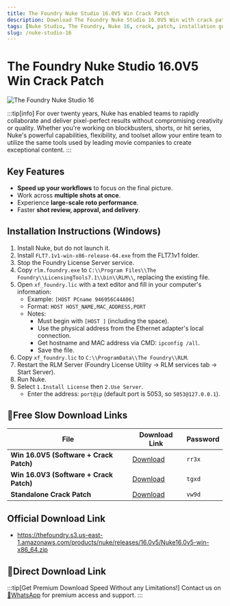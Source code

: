 ```yaml
---
title: The Foundry Nuke Studio 16.0V5 Win Crack Patch
description: Download The Foundry Nuke Studio 16.0V5 Win with crack patch. Includes installation guide and download links.
tags: [Nuke Studio, The Foundry, Nuke 16, crack, patch, installation guide, download]
slug: /nuke-studio-16
---
```


# The Foundry Nuke Studio 16.0V5 Win Crack Patch

![The Foundry Nuke Studio 16](https://www.gfxcamp.com/wp-content/uploads/2025/02/The-Foundry-Nuke-Studio-16.jpg)

:::tip[info]
For over twenty years, Nuke has enabled teams to rapidly collaborate and deliver pixel-perfect results without compromising creativity or quality. Whether you're working on blockbusters, shorts, or hit series, Nuke's powerful capabilities, flexibility, and toolset allow your entire team to utilize the same tools used by leading movie companies to create exceptional content.
:::

## Key Features

- **Speed up your workflows** to focus on the final picture.
- Work across **multiple shots at once**.
- Experience **large-scale roto performance**.
- Faster **shot review, approval, and delivery**.

## Installation Instructions (Windows)

1. Install Nuke, but do not launch it.
2. Install `FLT7.1v1-win-x86-release-64.exe` from the FLT7.1v1 folder.
3. Stop the Foundry License Server service.
4. Copy `rlm.foundry.exe` to `C:\\Program Files\\The Foundry\\LicensingTools7.1\\bin\\RLM\\`, replacing the existing file.
5. Open `xf_foundry.lic` with a text editor and fill in your computer's information:
   - Example: `[HOST PCname 946956C44A06]`
   - Format: `HOST HOST_NAME,MAC_ADDRESS,PORT`
   - Notes:
     - Must begin with `[HOST ]` (including the space).
     - Use the physical address from the Ethernet adapter's local connection.
     - Get hostname and MAC address via CMD: `ipconfig /all`.
     - Save the file.
6. Copy `xf_foundry.lic` to `C:\\ProgramData\\The Foundry\\RLM`.
7. Restart the RLM Server (Foundry License Utility -> RLM services tab -> Start Server).
8. Run Nuke.
9. Select `1.Install License` then `2.Use Server`.
   - Enter the address: `port@ip` (default port is 5053, so `5053@127.0.0.1`).

## 🐌Free Slow Download Links

| File | Download Link | Password |
|---|---|---|
| **Win 16.0V5 (Software + Crack Patch)** | [Download](https://pan.baidu.com/s/1IWbMKir09ned88aeB1-f4A?pwd=rr3x) | `rr3x` |
| **Win 16.0V3 (Software + Crack Patch)** | [Download](https://pan.baidu.com/s/11FN4_o2Jta20NX0vmlD3SQ?pwd=tgxd) | `tgxd` |
| **Standalone Crack Patch** | [Download](https://pan.baidu.com/s/1UDKozhQGd048BXOOhU2RDw?pwd=vw9d) | `vw9d` |

## Official Download Link

- https://thefoundry.s3.us-east-1.amazonaws.com/products/nuke/releases/16.0v5/Nuke16.0v5-win-x86_64.zip

## 🚀Direct Download Link
:::tip[Get Premium Download Speed Without any Limitations!]
Contact us on [💬WhatsApp](https://wa.me/+8613237610083) for premium  access and support.
:::